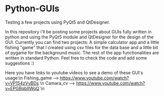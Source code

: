 # Python-GUIs
Testing a few projects using PyQt5 and QtDesigner.

In this repository i'll be posting some projects about GUIs fully written in python and using the PyQt5 module and QtDesigner for the design of the GUI. Currently you can find two projects: A simple calculator app and a little fishing "game" that I created using csv files for the data base and a little bit of pygame for the background music. The rest of the app functionalities are written in standard Python. Feel free to check the code and add some suggestions :)

Here you have links to youtube videos to see a demo of these GUI's usage:\n
Fishing_game --> https://www.youtube.com/watch?v=VP154zVvBDs \n
Camara_cv --> https://www.youtube.com/watch?v=EPGBqbIIWqQ \n
